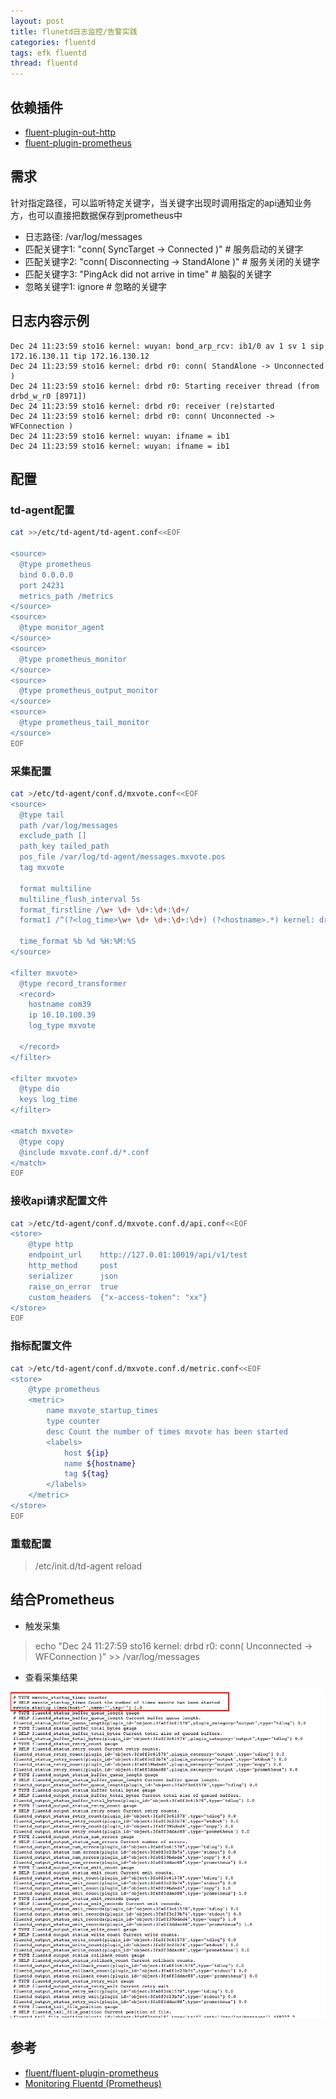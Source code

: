 ```yaml
---
layout: post
title: flunetd日志监控/告警实践
categories: fluentd
tags: efk fluentd
thread: fluentd
---
```

## 依赖插件
* [fluent-plugin-out-http](https://github.com/fluent-plugins-nursery/fluent-plugin-out-http)
* [fluent-plugin-prometheus](https://github.com/fluent/fluent-plugin-prometheus)

## 需求
针对指定路径，可以监听特定关键字，当关键字出现时调用指定的api通知业务方，也可以直接把数据保存到prometheus中

* 日志路径: /var/log/messages
* 匹配关键字1: "conn( SyncTarget -> Connected )"  # 服务启动的关键字
* 匹配关键字2: "conn( Disconnecting -> StandAlone )"  # 服务关闭的关键字
* 匹配关键字3: "PingAck did not arrive in time"  # 脑裂的关键字
* 忽略关键字1: ignore  # 忽略的关键字

## 日志内容示例
```text
Dec 24 11:23:59 sto16 kernel: wuyan: bond_arp_rcv: ib1/0 av 1 sv 1 sip 172.16.130.11 tip 172.16.130.12
Dec 24 11:23:59 sto16 kernel: drbd r0: conn( StandAlone -> Unconnected )
Dec 24 11:23:59 sto16 kernel: drbd r0: Starting receiver thread (from drbd_w_r0 [8971])
Dec 24 11:23:59 sto16 kernel: drbd r0: receiver (re)started
Dec 24 11:23:59 sto16 kernel: drbd r0: conn( Unconnected -> WFConnection )
Dec 24 11:23:59 sto16 kernel: wuyan: ifname = ib1
Dec 24 11:23:59 sto16 kernel: wuyan: ifname = ib1
```

## 配置

### td-agent配置
```bash
cat >>/etc/td-agent/td-agent.conf<<EOF

<source>
  @type prometheus
  bind 0.0.0.0
  port 24231
  metrics_path /metrics
</source>
<source>
  @type monitor_agent
</source>
<source>
  @type prometheus_monitor
</source>
<source>
  @type prometheus_output_monitor
</source>
<source>
  @type prometheus_tail_monitor
</source>
EOF
```

### 采集配置
```bash
cat >/etc/td-agent/conf.d/mxvote.conf<<EOF
<source>
  @type tail
  path /var/log/messages
  exclude_path []
  path_key tailed_path
  pos_file /var/log/td-agent/messages.mxvote.pos
  tag mxvote

  format multiline
  multiline_flush_interval 5s
  format_firstline /\w+ \d+ \d+:\d+:\d+/
  format1 /^(?<log_time>\w+ \d+ \d+:\d+:\d+) (?<hostname>.*) kernel: drbd r\d+: conn\( Unconnected -> WFConnection \)/

  time_format %b %d %H:%M:%S
</source>

<filter mxvote>
  @type record_transformer
  <record>
    hostname com39
    ip 10.10.100.39
    log_type mxvote

  </record>
</filter>

<filter mxvote>
  @type dio
  keys log_time
</filter>

<match mxvote>
  @type copy
  @include mxvote.conf.d/*.conf
</match>
EOF
```

### 接收api请求配置文件
```bash
cat >/etc/td-agent/conf.d/mxvote.conf.d/api.conf<<EOF
<store>
    @type http
    endpoint_url    http://127.0.01:10019/api/v1/test
    http_method     post
    serializer      json
    raise_on_error  true
    custom_headers  {"x-access-token": "xx"}
</store>
EOF
```

### 指标配置文件
```bash
cat >/etc/td-agent/conf.d/mxvote.conf.d/metric.conf<<EOF
<store>
    @type prometheus
    <metric>
        name mxvote_startup_times
        type counter
        desc Count the number of times mxvote has been started
        <labels>
            host ${ip}
            name ${hostname}
            tag ${tag}
        </labels>
    </metric>
</store>
EOF
```

### 重载配置
> /etc/init.d/td-agent reload

## 结合Prometheus
* 触发采集

> echo \"Dec 24 11:27:59 sto16 kernel: drbd r0: conn( Unconnected -> WFConnection )\" \>\> /var/log/messages

* 查看采集结果

![prometheus采集结果](/static/images/efk/prometheus.png)

## 参考
* [fluent/fluent-plugin-prometheus](https://github.com/fluent/fluent-plugin-prometheus)
* [Monitoring Fluentd (Prometheus)](https://docs.fluentd.org/v0.12/articles/monitoring-prometheus)
